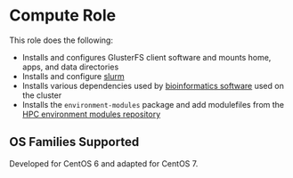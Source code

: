 # Compute Role
This role does the following:

- Installs and configures GlusterFS client software and mounts home, apps, and data directories
- Installs and configure [slurm](http://slurm.schedmd.com)
- Installs various dependencies used by [bioinformatics software](https://hpc.ilri.cgiar.org/list-of-software) used on the cluster
- Installs the `environment-modules` package and add modulefiles from the [HPC environment modules repository](https://github.com/ilri/hpc-environment-modules)

## OS Families Supported
Developed for CentOS 6 and adapted for CentOS 7.
